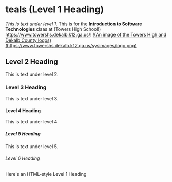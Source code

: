 # teals (Level 1 Heading)

*This is text under level 1.* This is for the **Introduction to Software Technologies** claas at (Towers High School!) https://www.towershs.dekalb.k12.ga.us/!
[!(An image of the Towers High and Dekalb County logos)(https://www.towershs.dekalb.k12.ga.us/sysimages/logo.png)](https://www.towershs.dekalb.k12.ga.us/)

## Level 2 Heading

This is text under level 2.

### Level 3 Heading

This is text under level 3.

#### Level 4 Heading 

This is text under level 4

##### Level 5 Heading 

This is text under level 5.

###### Level 6 Heading 

<Hi>Here's an HTML-style Level 1 Heading</Hi>
